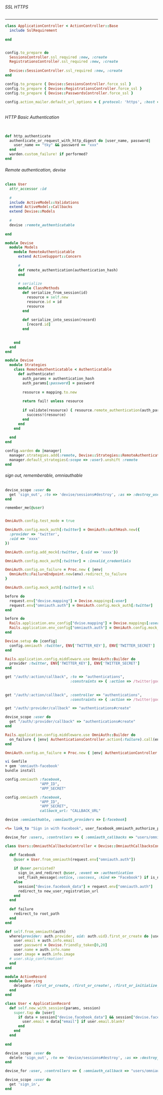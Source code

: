 ###### SSL HTTPS 
---


```app/controllers/application_controller.rb
class ApplicationController < ActionController::Base
  include SslRequirement
  
end



```

```config/environment.rb
config.to_prepare do
  SessionsController.ssl_required :new, :create
  RegistrationsController.ssl_required :new, :create
  
  Devise::SessionController.ssl_required :new, :create
end

```

```config/environments/production.rb
config.to_prepare { Devise::SessionsController.force_ssl }
config.to_prepare { Devise::RegistrationsController.force_ssl }
config.to_prepare { Devise::PasswordsController.force_ssl }

```

```config/environments/production.rb
config.action_mailer.default_url_options = { protocol: 'https', :host => 'YOUR_HOST' }
```

```
```

###### HTTP Basic Authentication

```initializers/user.rb

def http_authenticate
  authenticate_or_request_with_http_digest do |user_name, password|
    user_name == "tky" && password == "xxx"
  end
  warden.custom_failure! if performed?
end

```

###### Remote authentication, devise

```user.rb
class User
  attr_accessor :id
  
  #
  include ActiveModel::Validations
  extend ActiveModel::Callbacks
  extend Devise::Models
  
  #
  devise :remote_authenticatable
  
end

```

```remote_authentication.rb
module Devise
  module Models
    module RemoteAuthenticatable
      extend ActiveSupport::Concern
      
      #
      def remote_authentication(authentication_hash)
      end
      
      # serialize
      module ClassMethods
        def serialize_from_session(id)
          resource = self.new
          resource.id = id
          resource
        end
        
        def serialize_into_session(record)
          [record.id]
        end
        
      
    end
  end
end

```

```remote_authenticable.rb
module Devise
  module Strategies
    class RemoteAuthenticatable < Authenticatable
      def authenticate!
        auth_params = authentication_hash
        auth_params[:password] = password
        
        resource = mapping.to.new
        
        return fail! unless resource
        
        if validate(resource) { resource.remote_authentication(auth_params) }
          success!(resource)
        end
      end
    end
    
  end
end

```

```config/initializers/devise.rb
config.warden do |manager|
  manager.strategies.add(:remote, Devise::Strategies::RemoteAuthenticatable)
  manager.default_strategies(:scope => :user).unshift :remote
end

```

###### sign out, rememberable, omniauthable

```.rb
devise_scope :user do
  get 'sign_out', :to => 'devise/sessions#destroy', :as => :destroy_user_session
end

```

```.rb
remember_me(@user)
```

```
```

```spec/support/omniauth.rb
OmniAuth.config.test_mode = true

OmniAuth.config.mock_auth[:twitter] = OmniAuth::AuthHash.new({
  :provider => 'twitter',
  :uid => 'xxxx'
})

OmniAuth.config.add_mock(:twitter, {:uid => 'xxxx'})

OmniAuth.config.mock_auth[:twitter] = :invalid_credentials

OmniAuth.config.on_failure = Proc.new { |env|
  OmniAuth::FailureEndpoint.new(env).redirect_to_failure
}

OmniAuth.config.mock_auth[:twitter] = nil

before do
  request.env["devise.mapping"] = Devise.mappings[:user]
  request.env["omniauth.auth"] = OmniAuth.config.mock_auth[:twitter]
end

before do
  Rails.application.env_config["dvise.mapping"] = Devise.mappings[:user]
  Rails.application.env_config["omniauth.auth"] = OmniAuth.config.mock_auth[:twitter]
end


```

```devise.rb
Devise.setup do |config|
  config.omniauth :twitter, ENV['TWITTER_KEY'], ENV['TWITTER_SECRET']
end

```

```omniauth.rb
Rails.application.config.middleware.use OmniAuth::Builder do
  provider :twitter, ENV['TWITTER_KEY'], ENV['TWITTER_SECRET']
end

```

```authentications_controlller.rb
get "/auth/:action/callback", :to => "authentications",
                              :constraints => { :action => /twitter|google/ }
                              
                              
get "/auth/:action/callback", :controller => "authentications",
                              :constraints => { :action => /twitter|google/ }

get "/auth/:provider/callback" => "authentications#create"

devise_scope :user do
  get "/auth/:provider/callback" => "authentications#create"
end

Rails.application.config.middleware.use OmniAuth::Builder do
  on_failure { |env| AuthenticationsController.action(:failure).call(env) }
end

OmniAuth.config.on_failure = Proc.new { |env| AuthenticationController.action(:failure).call(env) }
```

```sh
vi Gemfile
+ gem 'omniauth-facebook'
bundle install


```

```config/initializers/devise.rb
config.omniauth :facebook,
                "APP_ID",
                "APP_SECRET"

config.omniauth :facebook,
                "APP_ID",
                "APP_SECRET",
                callback_url: "CALLBACK_URL"


```

```app/models/user.rb
devise :omniauthable, :omniauth_providers => [:facebook]
```

```app/views/home.html.erb
<%= link_to "Sign in with Facebook", user_facebook_omniauth_authorize_path %>
```

```.rb
devise_for :users, :controllers => { :omniauth_callbacks => "users/omniauth_callbacks" }
```

```app/controllers/users/omniauth_callbacks_controller.rb
class Users::OmniauthCallbacksController < Devise::OmniauthCallbacksController

  def facebook
    @user = User.from_omniauth(request.env["omniauth.auth"])
    
    if @user.persisted?
      sign_in_and_redirect @user, :event => :authentication
      set_flash_message(:notice, :success, :kind => "Facebook") if is_nabigational_format?
    else
      session["devise.facebook_data"] = request.env["omniauth.auth"]
      redirect_to new_user_registration_url
    end
  end
  
  def failure
    redirect_to root_path
  end
end

```

```app/models/user.rb
def self.from_omniauth(auth)
  where(provider: auth.provider, uid: auth.uid).first_or_create do |user|
    user.email = auth.info.email
    user.password = Devise.friendly_token[0,20]
    user.name = auth.info.name
    user.image = auth.info.image
  # user.skip_confirmation!
  end
end

```

```activerecord/lib/active_record/querying.rb
module ActiveRecord
  module Querying
    delegate :first_or_create, :first_or_create!, :first_or_initialize, to: :all
  end
end

```

```user.rb
class User < ApplicationRecord
  def self.new_with_session(params, session)
    super.tap do |user|
      if data = session["devise.facebook_data"] && session["devise.facebook_data"]["extra"]["raw_info"]
        user.email = data["email"] if user.email.blank?
      end
    end
  end
  
end

```

```config/routes.rb
devise_scope :user do
  delete 'sign_out', :to => 'devise/sessions#destroy', :as => :destroy_user_session
end

devise_for :user, :controllers => { :omniauth_callback => "users/omniauth_callbacks" }

devise_scope :user do
  get 'sign_in',
end

```

```
```

```
```

```
```

```
```

```
```

```
```

```
```

```
```

```
```

```
```

```
```

```
```

```
```

```
```

```
```

```
```

```
```

```
```

```
```

```
```

```
```

```
```

```
```

```
```

```
```

```
```

```
```

```
```

```
```

```
```

```
```

```
```

```
```

```
```

```
```

```
```

